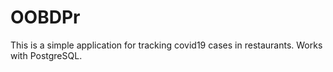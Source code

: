 # OOBDPr
This is a simple application for tracking covid19 cases in restaurants. Works with PostgreSQL.
